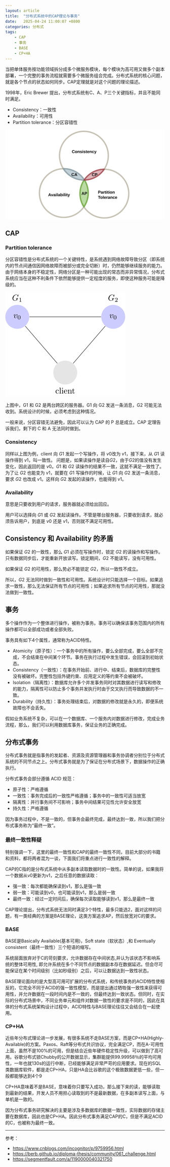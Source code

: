 ```yaml
---
layout: article
title:  "分布式系统中的CAP理论与事务"
date:   2025-04-24 11:00:07 +0800
categories: 分布式
tags: 
    - CAP
    - 事务
    - BASE
    - CP+HA
---
```


当把单体服务按功能领域拆分成多个微服务模块，每个模块为高可用又做多个副本部署，一个完整的事务流程就需要多个微服务组合完成。分布式系统的核心问题，就是各个节点的状态如何同步。CAP定理就是对这个问题的理论描述。

1998年，Eric Brewer 提出，分布式系统有C、A、P三个关键指标，并且不能同时满足。
- Consistency：一致性
- Availability：可用性
- Partition tolerance：分区容错性
<img src="/assets/posts/202404/cap.svg">

## CAP 

### Partition tolerance

分区容错性是分布式系统的一个关键特性，是系统遇到网络故障导致分区（即系统内的节点间通信因网络故障而被部分或完全切断）时，仍然能够继续服务的能力。由于网络本身的不稳定性，网络分区是一种可能出现的常态而非异常情况，分布式系统应当在这种不利条件下依然能够提供一定程度的服务，即使这种服务可能是降级的。

<img src="/assets/posts/202404/cap_p.svg">

上图中，G1 和 G2 是两台跨区的服务器。G1 向 G2 发送一条消息，G2 可能无法收到。系统设计的时候，必须考虑到这种情况。

一般来说，分区容错无法避免，因此可以认为 CAP 的 P 总是成立。CAP 定理告诉我们，剩下的 C 和 A 无法同时做到。

### Consistency

同样以上图为例，client 向 $G1$ 发起一个写操作，将 $v0$改为 $v1$，接下来，从 $G1$ 读操作得到 $v1$，叫一致性。
问题是，如果读操作是读自$G2$，由于$G2$的值没有发生变化，因此返回的是 $v0$。$G1$ 和 $G2$ 读操作的结果不一致，这就不满足一致性了。
为了让 $G2$ 也能变为 $v1$，就要在 $G1$ 写操作的时候，让 $G1$ 向 $G2$ 发送一条消息，要求 $G2$ 也改成 $v1$。这样向 $G2$ 发起的读操作，也能得到 $v1$。

### Availability

意思是只要收到用户的请求，服务器就必须给出回应。

用户可以选择向 $G1$ 或 $G2$ 发起读操作。不管是哪台服务器，只要收到请求，就必须告诉用户，到底是 $v0$ 还是 $v1$，否则就不满足可用性。

## Consistency 和 Availability 的矛盾

如果保证 $G2$ 的一致性，那么 $G1$ 必须在写操作时，锁定 $G2$ 的读操作和写操作。只有数据同步后，才能重新开放读写。锁定期间，$G2$ 不能读写，没有可用性。

如果保证 $G2$ 的可用性，那么势必不能锁定 $G2$，所以一致性不成立。

所以，$G2$ 无法同时做到一致性和可用性。系统设计时只能选择一个目标。如果追求一致性，那么无法保证所有节点的可用性；如果追求所有节点的可用性，那就没法做到一致性。

## 事务

多个操作作为一个整体进行操作，被称为事务。事务可以确保该事务范围内的所有操作都可以全部成功或者全部失败。

事务具有如下4个属性，通常称为ACID特性。

- Atomicity（原子性）：一个事务中的所有操作，要么全部完成，要么全部不完成，不会结束在中间某个环节。事务在执行过程中发生错误，会回滚到初始状态。
- Consistency（一致性）：在事务开始前、进行中、结束后，数据库的完整性没有被破坏。完整性包括外键约束、应用定义的等约束不会被破坏。
- Isolation（隔离性）：数据库允许多个并发事务同时对其数据进行读写和修改的能力，隔离性可以防止多个事务并发执行时由于交叉执行而导致数据的不一致。
- Durability（持久性）：事务处理结束后，对数据的修改就是永久的，即便系统故障也不会丢失。
  
假如业务系统不复杂，可以在一个数据库、一个服务内对数据进行修改，完成业务流程，那么，我们可以利用数据库事务，保证业务的正确完成。

## 分布式事务

分布式事务就是指事务的发起者、资源及资源管理器和事务协调者分别位于分布式系统的不同节点之上。分布式事务就是为了保证在分布式场景下，数据操作的正确执行。

分布式事务会部分遵循 ACID 规范：

- 原子性：严格遵循
- 一致性：事务完成后的一致性严格遵循；事务中的一致性可适当放宽
- 隔离性：并行事务间不可影响；事务中间结果可见性允许安全放宽
- 持久性：严格遵循

因为事务过程中，不是一致的，但事务会最终完成，最终达到一致，所以我们把分布式事务称为“最终一致”。

### 最终一致性释疑

特别强调一下，这里的最终一致性和CAP的最终一致性不同，目前大部分的书籍和资料，都将两者混为一谈，下面我们将重点进行一致性的解释。

CAP的C指的是分布式系统中从多副本读取数据时的一致性。简单的说，如果我将一个数据从v0更新为v1，之后任意的数据读取：

- 强一致：每次都能确保读到v1，那么是强一致
- 弱一致：可能读到v0，也可能读到v1，那么是弱一致
- 最终一致：经过一定时间后，确保每次读取能够读到v1，那么是最终一致

CAP理论提出，分布式系统无法同时满足3个特性，最多只能选2，面对这样的问题，有一类经典的方案是BASE理论，这类方案追求AP，然后放宽对C的要求。

### BASE

BASE是Basically Available(基本可用)，Soft state（软状态）,和 Eventually consistent（最终一致性）三个短语的缩写。

系统层面放弃对于C的苛刻要求，允许数据存在中间状态,并认为该状态不影响系统的整体可用性, 即允许系统在多个不同节点的数据副本存在数据延迟。但会尽可能保证在某个时间级别（比如秒级别）之后，可以让数据达到一致性状态。

BASE理论面向的是大型高可用可扩展的分布式系统，和传统事务的ACID特性使相反的，它完全不同于ACID的强一致性模型，而是提出通过牺牲强一致性来获得可用性，并允许数据在一段时间内是不一致的，但最终达到一致状态。但同时，在实际的分布式场景中，不同业务单元和组件对数据一致性的要求是不同的，因此在具体的分布式系统架构设计过程中，ACID特性与BASE理论往往又会结合在一起使用。

### CP+HA

近些年分布式理论进一步发展，有很多系统不走BASE方案，而是CP+HA(Highly-Available)的方案。Paxos、Raft等分布式共识协议，完全满足CP，而在A-可用性上面，虽然不是100%的可用，但是结合近些年硬件稳定性升级，可以做到了高可用。谷歌分布式锁Chubby的公开数据显示，集群能提供99.99958％的平均可用性，一年也就130s的运行中断，已经能够满足非常严苛的应用要求。现在的SQL类数据库软件，都是走CP+HA，只是HA会比谷歌的这个极致数据更低一些，但一般都能够达到4个9

CP+HA意味着不是BASE，意味着你只要写入成功，那么接下来的读，能够读取到最新的结果，开发人员不用担心读取到的不是最新数据，在多副本读写上面，与单机是一致的。

因为分布式事务研究解决的主要是涉及多数据库的数据一致性，实际数据的存储主要在数据库，因此也是CP+HA。因此分布式事务满足CAP的C，但是不满足ACID的C，也被称为最终一致。


---
参考：
- https://www.cnblogs.com/incognitor/p/9759956.html
- https://berb.github.io/diploma-thesis/community/061_challenge.html
- https://segmentfault.com/a/1190000040321750
